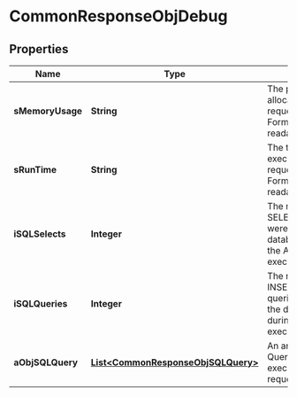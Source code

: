 

# CommonResponseObjDebug

## Properties

Name | Type | Description | Notes
------------ | ------------- | ------------- | -------------
**sMemoryUsage** | **String** | The peak memory allocated during the API request execution. Formatted as a human readable string | 
**sRunTime** | **String** | The total server execution time of the API request execution. Formatted as a human readable string | 
**iSQLSelects** | **Integer** | The number of SQL SELECT queries that were sent to the database server during the API request execution | 
**iSQLQueries** | **Integer** | The number of SQL INSERT/UPDATE/DELETE queries that were sent to the database server during the API request execution | 
**aObjSQLQuery** | [**List&lt;CommonResponseObjSQLQuery&gt;**](CommonResponseObjSQLQuery.md) | An array of the SQL Queries that were executed during the API request execution | 




